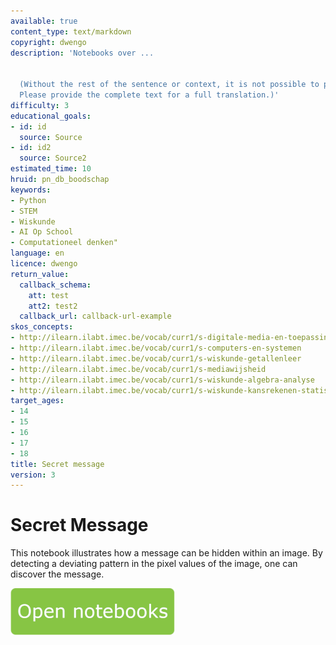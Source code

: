 ```yaml
---
available: true
content_type: text/markdown
copyright: dwengo
description: 'Notebooks over ...


  (Without the rest of the sentence or context, it is not possible to provide a translation.
  Please provide the complete text for a full translation.)'
difficulty: 3
educational_goals:
- id: id
  source: Source
- id: id2
  source: Source2
estimated_time: 10
hruid: pn_db_boodschap
keywords:
- Python
- STEM
- Wiskunde
- AI Op School
- Computationeel denken"
language: en
licence: dwengo
return_value:
  callback_schema:
    att: test
    att2: test2
  callback_url: callback-url-example
skos_concepts:
- http://ilearn.ilabt.imec.be/vocab/curr1/s-digitale-media-en-toepassingen
- http://ilearn.ilabt.imec.be/vocab/curr1/s-computers-en-systemen
- http://ilearn.ilabt.imec.be/vocab/curr1/s-wiskunde-getallenleer
- http://ilearn.ilabt.imec.be/vocab/curr1/s-mediawijsheid
- http://ilearn.ilabt.imec.be/vocab/curr1/s-wiskunde-algebra-analyse
- http://ilearn.ilabt.imec.be/vocab/curr1/s-wiskunde-kansrekenen-statistiek
target_ages:
- 14
- 15
- 16
- 17
- 18
title: Secret message
version: 3
---
```

# Secret Message

 This notebook illustrates how a message can be hidden within an image. By detecting a deviating pattern in the pixel values of the image, one can discover the message.

[![](embed/Knop.png "Button")](https://kiks.ilabt.imec.be/jupyterhub/?id=1520_en "Notebooks Secret Message")